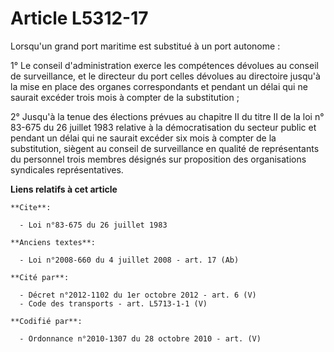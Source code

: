 # Article L5312-17

Lorsqu'un grand port maritime est substitué à un port autonome :

1° Le conseil d'administration exerce les compétences dévolues au conseil de surveillance, et le directeur du port celles
dévolues au directoire jusqu'à la mise en place des organes correspondants et pendant un délai qui ne saurait excéder trois
mois à compter de la substitution ;

2° Jusqu'à la tenue des élections prévues au chapitre II du titre II de la loi n° 83-675 du 26 juillet 1983 relative à la
démocratisation du secteur public et pendant un délai qui ne saurait excéder six mois à compter de la substitution, siègent
au conseil de surveillance en qualité de représentants du personnel trois membres désignés sur proposition des organisations
syndicales représentatives.

**Liens relatifs à cet article**

	**Cite**:

	  - Loi n°83-675 du 26 juillet 1983

	**Anciens textes**:

	  - Loi n°2008-660 du 4 juillet 2008 - art. 17 (Ab)

	**Cité par**:

	  - Décret n°2012-1102 du 1er octobre 2012 - art. 6 (V)
	  - Code des transports - art. L5713-1-1 (V)

	**Codifié par**:

	  - Ordonnance n°2010-1307 du 28 octobre 2010 - art. (V)
